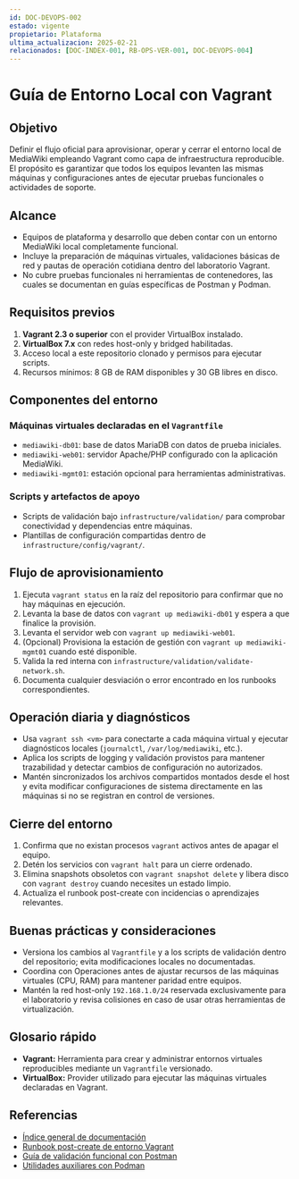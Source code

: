 ```yaml
---
id: DOC-DEVOPS-002
estado: vigente
propietario: Plataforma
ultima_actualizacion: 2025-02-21
relacionados: [DOC-INDEX-001, RB-OPS-VER-001, DOC-DEVOPS-004]
---
```

# Guía de Entorno Local con Vagrant

## Objetivo
Definir el flujo oficial para aprovisionar, operar y cerrar el entorno local de
MediaWiki empleando Vagrant como capa de infraestructura reproducible. El
propósito es garantizar que todos los equipos levanten las mismas máquinas y
configuraciones antes de ejecutar pruebas funcionales o actividades de soporte.

## Alcance
- Equipos de plataforma y desarrollo que deben contar con un entorno MediaWiki
  local completamente funcional.
- Incluye la preparación de máquinas virtuales, validaciones básicas de red y
  pautas de operación cotidiana dentro del laboratorio Vagrant.
- No cubre pruebas funcionales ni herramientas de contenedores, las cuales se
  documentan en guías específicas de Postman y Podman.

## Requisitos previos
1. **Vagrant 2.3 o superior** con el provider VirtualBox instalado.
2. **VirtualBox 7.x** con redes host-only y bridged habilitadas.
3. Acceso local a este repositorio clonado y permisos para ejecutar scripts.
4. Recursos mínimos: 8 GB de RAM disponibles y 30 GB libres en disco.

## Componentes del entorno
### Máquinas virtuales declaradas en el `Vagrantfile`
- `mediawiki-db01`: base de datos MariaDB con datos de prueba iniciales.
- `mediawiki-web01`: servidor Apache/PHP configurado con la aplicación MediaWiki.
- `mediawiki-mgmt01`: estación opcional para herramientas administrativas.

### Scripts y artefactos de apoyo
- Scripts de validación bajo `infrastructure/validation/` para comprobar conectividad y
  dependencias entre máquinas.
- Plantillas de configuración compartidas dentro de `infrastructure/config/vagrant/`.

## Flujo de aprovisionamiento
1. Ejecuta `vagrant status` en la raíz del repositorio para confirmar que no hay
   máquinas en ejecución.
2. Levanta la base de datos con `vagrant up mediawiki-db01` y espera a que
   finalice la provisión.
3. Levanta el servidor web con `vagrant up mediawiki-web01`.
4. (Opcional) Provisiona la estación de gestión con
   `vagrant up mediawiki-mgmt01` cuando esté disponible.
5. Valida la red interna con `infrastructure/validation/validate-network.sh`.
6. Documenta cualquier desviación o error encontrado en los runbooks
   correspondientes.

## Operación diaria y diagnósticos
- Usa `vagrant ssh <vm>` para conectarte a cada máquina virtual y ejecutar
  diagnósticos locales (`journalctl`, `/var/log/mediawiki`, etc.).
- Aplica los scripts de logging y validación provistos para mantener trazabilidad
  y detectar cambios de configuración no autorizados.
- Mantén sincronizados los archivos compartidos montados desde el host y evita
  modificar configuraciones de sistema directamente en las máquinas si no se
  registran en control de versiones.

## Cierre del entorno
1. Confirma que no existan procesos `vagrant` activos antes de apagar el equipo.
2. Detén los servicios con `vagrant halt` para un cierre ordenado.
3. Elimina snapshots obsoletos con `vagrant snapshot delete` y libera disco con
   `vagrant destroy` cuando necesites un estado limpio.
4. Actualiza el runbook post-create con incidencias o aprendizajes relevantes.

## Buenas prácticas y consideraciones
- Versiona los cambios al `Vagrantfile` y a los scripts de validación dentro del
  repositorio; evita modificaciones locales no documentadas.
- Coordina con Operaciones antes de ajustar recursos de las máquinas virtuales
  (CPU, RAM) para mantener paridad entre equipos.
- Mantén la red host-only `192.168.1.0/24` reservada exclusivamente para el
  laboratorio y revisa colisiones en caso de usar otras herramientas de
  virtualización.

## Glosario rápido
- **Vagrant:** Herramienta para crear y administrar entornos virtuales
  reproducibles mediante un `Vagrantfile` versionado.
- **VirtualBox:** Provider utilizado para ejecutar las máquinas virtuales
  declaradas en Vagrant.

## Referencias
- [Índice general de documentación](../README.md)
- [Runbook post-create de entorno Vagrant](runbooks/post_create.md)
- [Guía de validación funcional con Postman](postman_validacion.md)
- [Utilidades auxiliares con Podman](podman_utilidades_auxiliares.md)
